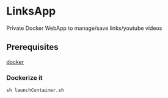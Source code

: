 # LinksApp

Private Docker WebApp to manage/save links/youtube videos

## Prerequisites

[docker](https://www.docker.com/)  

### Dockerize it

`sh launchContainer.sh`  
